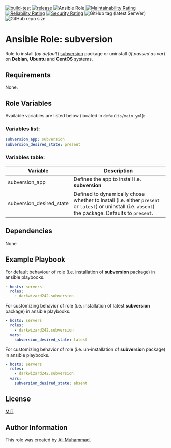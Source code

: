 [![build-test](https://github.com/darkwizard242/ansible-role-subversion/workflows/build-and-test/badge.svg?branch=master)](https://github.com/darkwizard242/ansible-role-subversion/actions?query=workflow%3Abuild-and-test) [![release](https://github.com/darkwizard242/ansible-role-subversion/workflows/release/badge.svg)](https://github.com/darkwizard242/ansible-role-subversion/actions?query=workflow%3Arelease) ![Ansible Role](https://img.shields.io/ansible/role/d/darkwizard242/subversion) [![Maintainability Rating](https://sonarcloud.io/api/project_badges/measure?project=ansible-role-subversion&metric=sqale_rating)](https://sonarcloud.io/dashboard?id=ansible-role-subversion) [![Reliability Rating](https://sonarcloud.io/api/project_badges/measure?project=ansible-role-subversion&metric=reliability_rating)](https://sonarcloud.io/dashboard?id=ansible-role-subversion) [![Security Rating](https://sonarcloud.io/api/project_badges/measure?project=ansible-role-subversion&metric=security_rating)](https://sonarcloud.io/dashboard?id=ansible-role-subversion) ![GitHub tag (latest SemVer)](https://img.shields.io/github/tag/darkwizard242/ansible-role-subversion?label=release) ![GitHub repo size](https://img.shields.io/github/repo-size/darkwizard242/ansible-role-subversion?color=orange&style=flat-square)

# Ansible Role: subversion

Role to install (_by default_) [subversion](https://subversion.apache.org/) package or uninstall (_if passed as var_) on **Debian**, **Ubuntu** and **CentOS** systems.

## Requirements

None.

## Role Variables

Available variables are listed below (located in `defaults/main.yml`):

### Variables list:

```yaml
subversion_app: subversion
subversion_desired_state: present
```

### Variables table:

Variable                 | Description
------------------------ | ----------------------------------------------------------------------------------------------------------------------------------------------------
subversion_app           | Defines the app to install i.e. **subversion**
subversion_desired_state | Defined to dynamically chose whether to install (i.e. either `present` or `latest`) or uninstall (i.e. `absent`) the package. Defaults to `present`.

## Dependencies

None

## Example Playbook

For default behaviour of role (i.e. installation of **subversion** package) in ansible playbooks.

```yaml
- hosts: servers
  roles:
    - darkwizard242.subversion
```

For customizing behavior of role (i.e. installation of latest **subversion** package) in ansible playbooks.

```yaml
- hosts: servers
  roles:
    - darkwizard242.subversion
  vars:
    subversion_desired_state: latest
```

For customizing behavior of role (i.e. un-installation of **subversion** package) in ansible playbooks.

```yaml
- hosts: servers
  roles:
    - darkwizard242.subversion
  vars:
    subversion_desired_state: absent
```

## License

[MIT](https://github.com/darkwizard242/ansible-role-subversion/blob/master/LICENSE)

## Author Information

This role was created by [Ali Muhammad](https://www.alimuhammad.dev/).

